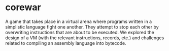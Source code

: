# corewar
 A game that takes place in a virtual arena where programs written in a simplistic language fight one another. They attempt to stop each other by overwriting instructions that are about to be executed.  We explored the design of a VM (with the relevant instructions, records, etc.) and challenges related to compiling an assembly language into bytecode.
